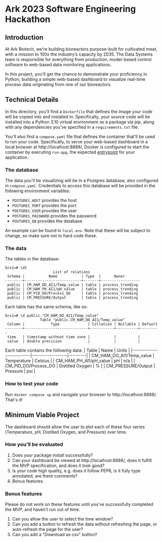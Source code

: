 # Ark 2023 Software Engineering Hackathon

## Introduction

At Ark Biotech, we're building bioreactors purpose-built for cultivated meat, with a mission to 100x the industry’s capacity by 2035. The Data Systems team is responsible for everything from production, model-based control software to web-based data monitoring applications.

In this project, you'll get the chance to demonstrate your proficiency in Python, building a simple web-based dashboard to visualize real-time process data originating from one of our bioreactors.

## Technical Details

In this directory, you'll find a `Dockerfile` that defines the image your code will be copied into and installed in. Specifically, your source code will be installed into a Python 3.10 virtual environment as a package via pip, along with any dependencies you've specified in a `requirements.txt` file.

You'll also find a `compose.yaml` file that defines the container that'll be used to run your code. Specifically, to serve your web-based dashboard in a local browser at http://localhost:8888/, Docker is configured to start the container by executing `run-app`, the expected [entrypoint](https://setuptools.pypa.io/en/latest/userguide/entry_point.html) for your application.

### The database

The data you'll be visualizing will be in a Postgres database, also configured in `compose.yaml`. Credentials to access this database will be provided in the following environment variables:
- `POSTGRES_HOST` provides the host
- `POSTGRES_PORT` provides the port
- `POSTGRES_USER` provides the user
- `POSTGRES_PASSWORD` provides the password
- `POSTGRES_DB` provides the database

An example can be found in `local.env`. Note that these will be subject to change, so make sure not to hard code these.

### The data

The tables in the database:
```
brx1=# \dt
                      List of relations
 Schema |           Name           | Type  |      Owner       
--------+--------------------------+-------+------------------
 public | CM_HAM_DO_AI1/Temp_value | table | process_trending
 public | CM_HAM_PH_AI1/pH_value   | table | process_trending
 public | CM_PID_DO/Process_DO     | table | process_trending
 public | CM_PRESSURE/Output       | table | process_trending
 ```

Each table has the same schema, like so:
```
brx1=# \d public."CM_HAM_DO_AI1/Temp_value"
                Table "public.CM_HAM_DO_AI1/Temp_value"
 Column |            Type             | Collation | Nullable | Default 
--------+-----------------------------+-----------+----------+---------
 time   | timestamp without time zone |           |          | 
 value  | double precision            |           |          | 
```

Each table contains the following data:
| Table                    | Name             | Units   |
|--------------------------|------------------|---------|
| CM_HAM_DO_AI1/Temp_value | Temperature      | Celsius |
| CM_HAM_PH_AI1/pH_value   | pH               | n/a     |
| CM_PID_DO/Process_DO     | Distilled Oxygen | %       |
| CM_PRESSURE/Output       | Pressure         | psi     |

### How to test your code

Run `docker compose up` and navigate your browser to http://localhost:8888/. That's it!

## Minimum Viable Project

The dashboard should allow the user to plot each of these four series (Temperature, pH, Distilled Oxygen, and Pressure) over time.

### How you'll be evaluated

1) Does your package install successfully?
2) Can your dashboard be viewed at http://localhost:8888/, does it fulfill the MVP specification, and does it look good?
3) Is your code high quality, e.g. does it follow PEP8, is it fully type annotated, are there comments?
4) Bonus features.

### Bonus features

Please do not work on these features until you've successfully completed the MVP, and haven't run out of time.

1) Can you allow the user to select the time window?
2) Can you add a button to refresh the data without refreshing the page, or auto-refresh the page for the user?
3) Can you add a "Download as csv" button?

